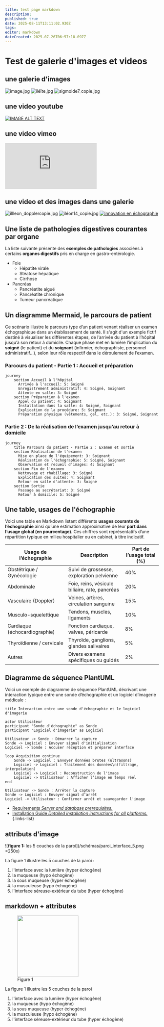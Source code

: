 ```yaml
---
title: test page markdown
description: 
published: true
date: 2025-08-11T13:11:02.930Z
tags: 
editor: markdown
dateCreated: 2025-07-26T06:57:18.097Z
---
```


# Test de galerie d'images et videos

## une galerie d'images

![image.jpg](/image.jpg) ![iléïte.jpg](/iléïte.jpg) ![sigmoide7_copie.jpg](/mccolique1/sigmoide7_copie.jpg)
<!-- {p:.galerie} -->

## une video youtube
[![IMAGE ALT TEXT](https://img.youtube.com/vi/_etHH7s8oNQ/0.jpg)](https://youtube.com/watch?v=_etHH7s8oNQ "Video Title")

## une video vimeo
[![IMAGE ALT TEXT](https://vimeo.com/api/oembed.json?url=https://vimeo.com/1102723937)](https://player.vimeo.com/video/1102723937 "iléon")



## une video et des images dans une galerie

![illleon_dopplercopie.jpg](/illleon_dopplercopie.jpg) ![iléon14_copie.jpg](/iléon14_copie.jpg) [![innovation en échographie](https://img.youtube.com/vi/_etHH7s8oNQ/0.jpg)](https://youtube.com/watch?v=_etHH7s8oNQ "innovation en échographie")
<!-- {p:.galerie} -->


## Une liste de pathologies digestives courantes par organe

La liste suivante présente des **exemples de pathologies** associées à certains **organes digestifs** pris en charge en gastro-entérologie.

- Foie
  - Hépatite virale
  - Stéatose hépatique
  - Cirrhose
- Pancréas
  - Pancréatite aiguë
  - Pancréatite chronique
  - Tumeur pancréatique
  
## Un diagramme Mermaid, le parcours de patient

Ce scénario illustre le parcours type d’un patient venant réaliser un examen échographique dans un établissement de santé. Il s'agit d'un exemple fictif destiné à visualiser les différentes étapes, de l’arrivée du patient à l’hôpital jusqu’à son retour à domicile.
Chaque phase met en lumière l’implication du **soigné** (le patient) et du **soignant** (infirmier, échographiste, personnel administratif…), selon leur rôle respectif dans le déroulement de l’examen.

### Parcours du patient - Partie 1 : Accueil et préparation
```mermaid
journey
    section Accueil à l'hôpital
      Arrivée à l'accueil: 5: Soigné
      Enregistrement administratif: 4: Soigné, Soignant
      Attente en salle: 3: Soigné
    section Préparation à l'examen
      Appel du patient: 4: Soignant
      Installation dans la salle: 4: Soigné, Soignant
      Explication de la procédure: 5: Soignant
      Préparation physique (vêtements, gel, etc.): 3: Soigné, Soignant
```
### Partie 2 : De la réalisation de l’examen jusqu’au retour à domicile
```mermaid
journey
    title Parcours du patient - Partie 2 : Examen et sortie
    section Réalisation de l'examen
      Mise en place de l'équipement: 3: Soignant
      Réalisation de l'échographie: 5: Soigné, Soignant
      Observation et recueil d'images: 4: Soignant
    section Fin de l'examen
      Nettoyage et rhabillage: 3: Soigné
      Explication des suites: 4: Soignant
      Retour en salle d'attente: 3: Soigné
    section Sortie
      Passage au secrétariat: 3: Soigné
      Retour à domicile: 5: Soigné
```

## Une table, usages de l'échographie

Voici une table en Markdown listant différents **usages courants de l’échographie** ainsi qu’une estimation approximative de leur **part dans l’usage global (en pourcentage)**. Ces chiffres sont représentatifs d’une répartition typique en milieu hospitalier ou en cabinet, à titre indicatif.

| Usage de l’échographie                  | Description                                    | Part  de l’usage total (%) |
|-----------------------------------|------------------------------------------------------|----------------------------|
| Obstétrique / Gynécologie         | Suivi de grossesse, exploration pelvienne            | 40%                        |
| Abdominale                        | Foie, reins, vésicule biliaire, rate, pancréas       | 20%                        |
| Vasculaire (Doppler)              | Veines, artères, circulation sanguine                | 15%                        |
| Musculo-squelettique              | Tendons, muscles, ligaments                          | 10%                        |
| Cardiaque (échocardiographie)     | Fonction cardiaque, valves, péricarde                | 8%                         |
| Thyroïdienne / cervicale          | Thyroïde, ganglions, glandes salivaires              | 5%                         |
| Autres                            | Divers examens spécifiques ou guidés                 | 2%                         |



## Diagramme de séquence PlantUML 
Voici un exemple de diagramme de séquence PlantUML décrivant une interaction typique entre une sonde d’échographie et un logiciel d’imagerie médicale :
```plantuml
title Interaction entre une sonde d'échographie et le logiciel d'imagerie

actor Utilisateur
participant "Sonde d'échographie" as Sonde
participant "Logiciel d'imagerie" as Logiciel

Utilisateur -> Sonde : Démarrer la capture
Sonde -> Logiciel : Envoyer signal d'initialisation
Logiciel -> Sonde : Accuser réception et préparer interface

loop Acquisition continue
    Sonde -> Logiciel : Envoyer données brutes (ultrasons)
    Logiciel -> Logiciel : Traitement des données\n(filtrage, interpolation)
    Logiciel -> Logiciel : Reconstruction de l'image
    Logiciel -> Utilisateur : Afficher l’image en temps réel
end

Utilisateur -> Sonde : Arrêter la capture
Sonde -> Logiciel : Envoyer signal d’arrêt
Logiciel -> Utilisateur : Confirmer arrêt et sauvegarder l'image
```

- [Requirements *Server and database prerequisites.*](/install/requirements)
- [Installation Guide *Detailed installation instructions for all platforms.*](/install)
{.links-list}

## attributs d'image

![**figure 1:** les 5 couches de la paroi](/schémas/paroi_interface_5.png =250x)

La figure 1 illustre les 5 couches de la paroi :
1. l'interface avec la lumière (hyper échogène)
1. la muqueuse (hypo échogène)
1. la sous muqueuse (hyper échogène)
1. la musculeuse (hypo échogène)
1. l'interface séreuse-extérieur du tube (hyper échogène)

## markdown + attributes


<Figure id="fig1">
  <img src="/schémas/paroi_interface_5.png" width=200 />
  <figcaption>Figure 1</figcaption>
 </Figure>
 
 



La figure 1 illustre les 5 couches de la paroi 
1. l'interface avec la lumière (hyper échogène)  
2. la muqueuse (hypo échogène)  
3. la sous muqueuse (hyper échogène)  
4. la musculeuse (hypo échogène)  
5. l'interface séreuse-extérieur du tube (hyper échogène)  









